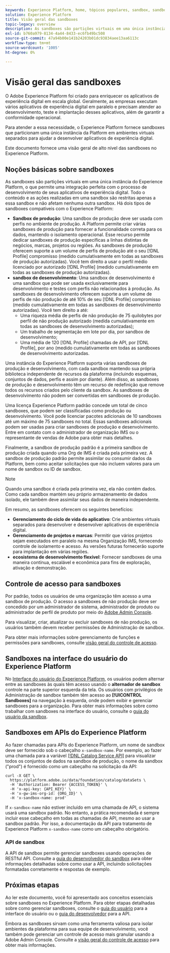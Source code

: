 ```yaml
---
keywords: Experience Platform, home, tópicos populares, sandbox, sandbox, teste, teste
solution: Experience Platform
title: Visão geral das sandboxes
topic-legacy: overview
description: As sandboxes são partições virtuais em uma única instância do Experience Platform, o que permite uma integração perfeita com o processo de desenvolvimento de seus aplicativos de experiência digital.
exl-id: b760a979-8134-4a44-8433-ec6fb49bc508
source-git-commit: 47a94b00e141b24203b01dc93834aee13aa6113c
workflow-type: tm+mt
source-wordcount: '1005'
ht-degree: 0%

---
```


# Visão geral das sandboxes

O Adobe Experience Platform foi criado para enriquecer os aplicativos de experiência digital em escala global. Geralmente, as empresas executam vários aplicativos de experiência digital em paralelo e precisam atender ao desenvolvimento, teste e implantação desses aplicativos, além de garantir a conformidade operacional.

Para atender a essa necessidade, o Experience Platform fornece sandboxes que particionam uma única instância da Platform em ambientes virtuais separados para ajudar a desenvolver aplicativos de experiência digital.

Este documento fornece uma visão geral de alto nível das sandboxes no Experience Platform.

## Noções básicas sobre sandboxes

As sandboxes são partições virtuais em uma única instância do Experience Platform, o que permite uma integração perfeita com o processo de desenvolvimento de seus aplicativos de experiência digital. Todo o conteúdo e as ações realizadas em uma sandbox são restritas apenas a essa sandbox e não afetam nenhuma outra sandbox. Há dois tipos de sandboxes compatíveis com o Experience Platform:

* **Sandbox de produção**: Uma sandbox de produção deve ser usada com perfis no ambiente de produção. A Platform permite criar várias sandboxes de produção para fornecer a funcionalidade correta para os dados, mantendo o isolamento operacional. Esse recurso permite dedicar sandboxes de produção específicas a linhas distintas de negócios, marcas, projetos ou regiões. As sandboxes de produção oferecem suporte a um volume de perfis de produção até o seu [!DNL Profile] compromisso (medido cumulativamente em todas as sandboxes de produção autorizadas). Você tem direito a usar o perfil médio licenciado por autorizado [!DNL Profile] (medido cumulativamente em todas as sandboxes de produção autorizadas).
* **sandbox de desenvolvimento**: Uma sandbox de desenvolvimento é uma sandbox que pode ser usada exclusivamente para desenvolvimento e testes com perfis não relacionados à produção. As sandboxes de desenvolvimento oferecem suporte a um volume de perfis de não produção de até 10% de seu [!DNL Profile] compromisso (medido cumulativamente em todas as sandboxes de desenvolvimento autorizadas). Você tem direito a até:
   * Uma riqueza média de perfis de não produção de 75 quilobytes por perfil de não produção autorizado (medida cumulativamente em todas as sandboxes de desenvolvimento autorizadas);
   * Um trabalho de segmentação em lote por dia, por sandbox de desenvolvimento;
   * Uma média de 120 [!DNL Profile] chamadas de API, por [!DNL Profile], por ano (medido cumulativamente em todas as sandboxes de desenvolvimento autorizadas.

Uma instância do Experience Platform suporta várias sandboxes de produção e desenvolvimento, com cada sandbox mantendo sua própria biblioteca independente de recursos da plataforma (incluindo esquemas, conjuntos de dados, perfis e assim por diante). Além disso, as sandboxes de produção e desenvolvimento têm um recurso de redefinição que remove todos os recursos criados pelo cliente da sandbox. As sandboxes de desenvolvimento não podem ser convertidas em sandboxes de produção.

Uma licença Experience Platform padrão concede um total de cinco sandboxes, que podem ser classificadas como produção ou desenvolvimento. Você pode licenciar pacotes adicionais de 10 sandboxes até um máximo de 75 sandboxes no total. Essas sandboxes adicionais podem ser usadas para criar sandboxes de produção e desenvolvimento. Entre em contato com o administrador de organização IMS ou o representante de vendas de Adobe para obter mais detalhes.

Finalmente, a sandbox de produção padrão é a primeira sandbox de produção criada quando uma Org de IMS é criada pela primeira vez. A sandbox de produção padrão permite assimilar ou consumir dados da Platform, bem como aceitar solicitações que não incluem valores para um nome de sandbox ou ID de sandbox.

>[!NOTE]
>
>Quando uma sandbox é criada pela primeira vez, ela não contém dados. Como cada sandbox mantém seu próprio armazenamento de dados isolado, ele também deve assimilar seus dados de maneira independente.

Em resumo, as sandboxes oferecem os seguintes benefícios:

* **Gerenciamento do ciclo de vida do aplicativo**: Crie ambientes virtuais separados para desenvolver e desenvolver aplicativos de experiência digital.
* **Gerenciamento de projetos e marcas**: Permitir que vários projetos sejam executados em paralelo na mesma Organização IMS, fornecendo controle de isolamento e acesso. As versões futuras fornecerão suporte para implantação em várias regiões.
* **ecosistema de desenvolvimento flexível**: Fornecer sandboxes de uma maneira contínua, escalável e econômica para fins de exploração, ativação e demonstração.

## Controle de acesso para sandboxes

Por padrão, todos os usuários de uma organização têm acesso a uma sandbox de produção. O acesso a sandboxes de não produção deve ser concedido por um administrador de sistema, administrador de produto ou administrador de perfil de produto por meio do [Adobe Admin Console](https://adminconsole.adobe.com).

Para visualizar, criar, atualizar ou excluir sandboxes de não produção, os usuários também devem receber permissões de Administração de sandbox.

Para obter mais informações sobre gerenciamento de funções e permissões para sandboxes, consulte [visão geral do controle de acesso](../access-control/home.md).

## Sandboxes na interface do usuário do Experience Platform

No [Interface do usuário do Experience Platform](https://platform.adobe.com), os usuários podem alternar entre as sandboxes às quais têm acesso usando o **alternador de sandbox** controle na parte superior esquerda da tela.  Os usuários com privilégios de Administração de sandbox também têm acesso ao **[!UICONTROL Sandboxes]** na navegação à esquerda, onde podem exibir e gerenciar sandboxes para a organização. Para obter mais informações sobre como trabalhar com sandboxes na interface do usuário, consulte o [guia do usuário da sandbox](ui/overview.md).

## Sandboxes em APIs do Experience Platform

Ao fazer chamadas para APIs do Experience Platform, um nome de sandbox deve ser fornecido sob o cabeçalho `x-sandbox-name`. Por exemplo, ao fazer uma chamada para a variável [[!DNL Catalog Service API]](https://www.adobe.io/experience-platform-apis/references/catalog/) para visualizar todos os conjuntos de dados na sandbox de produção, o nome da sandbox (&quot;prod&quot;) é fornecido como um cabeçalho na solicitação da API:

```shell
curl -X GET \
  https://platform.adobe.io/data/foundation/catalog/dataSets \
  -H 'Authorization: Bearer {ACCESS_TOKEN}' \
  -H 'x-api-key: {API_KEY}' \
  -H 'x-gw-ims-org-id: {ORG_ID}' \
  -H 'x-sandbox-name: prod'
```

If `x-sandbox-name` não estiver incluído em uma chamada de API, o sistema usará uma sandbox padrão. No entanto, a prática recomendada é sempre incluir esse cabeçalho em todas as chamadas de API, mesmo ao usar a sandbox padrão. Por isso, a documentação da API para tratamento de Experience Platform `x-sandbox-name` como um cabeçalho obrigatório.

### API de sandbox

A API de sandbox permite gerenciar sandboxes usando operações de RESTful API. Consulte a [guia do desenvolvedor do sandbox](api/overview.md) para obter informações detalhadas sobre como usar a API, incluindo solicitações formatadas corretamente e respostas de exemplo.

## Próximas etapas

Ao ler este documento, você foi apresentado aos conceitos essenciais sobre sandboxes no Experience Platform. Para obter etapas detalhadas sobre como gerenciar sandboxes, consulte o [guia do usuário](ui/overview.md) para a interface do usuário ou o [guia do desenvolvedor](./api/getting-started.md) para a API.

Embora as sandboxes sirvam como uma ferramenta valiosa para isolar ambientes da plataforma para sua equipe de desenvolvimento, você também pode gerenciar um controle de acesso mais granular usando a Adobe Admin Console. Consulte a [visão geral do controle de acesso](../access-control/home.md) para obter mais informações.
